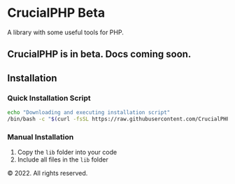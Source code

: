 # CrucialPHP Beta
A library with some useful tools for PHP.


## CrucialPHP is in beta. Docs coming soon.


## Installation

### Quick Installation Script

```bash
echo "Downloading and executing installation script"
/bin/bash -c "$(curl -fsSL https://raw.githubusercontent.com/CrucialPHP/CrucialPHP/main/ins/install.sh)"
```

### Manual Installation

1. Copy the `lib` folder into your code
2. Include all files in the `lib` folder

&copy; 2022. All rights reserved.
